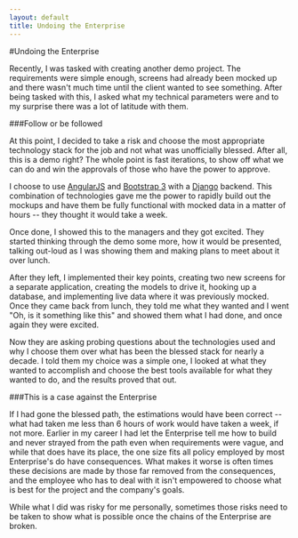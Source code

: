 ```yaml
---
layout: default
title: Undoing the Enterprise
---
```


#Undoing the Enterprise

Recently, I was tasked with creating another demo project. The requirements were simple enough, screens had already been mocked up and there wasn't much time until the client wanted to see something. After being tasked with this, I asked what my technical parameters were and to my surprise there was a lot of latitude with them.

###Follow or be followed

At this point, I decided to take a risk and choose the most appropriate technology stack for the job and not what was unofficially blessed. After all, this is a demo right? The whole point is fast iterations, to show off what we can do and win the approvals of those who have the power to approve. 

I choose to use [AngularJS](http://angularjs.org/) and [Bootstrap 3](http://getbootstrap.com/) with a [Django](https://www.djangoproject.com/) backend. This combination of technologies gave me the power to rapidly build out the mockups and have them be fully functional with mocked data in a matter of hours -- they thought it would take a week. 

Once done, I showed this to the managers and they got excited. They started thinking through the demo some more, how it would be presented, talking out-loud as I was showing them and making plans to meet about it over lunch. 

After they left, I implemented their key points, creating two new screens for a separate application, creating the models to drive it, hooking up a database, and implementing live data where it was previously mocked. Once they came back from lunch, they told me what they wanted and I went "Oh, is it something like this" and showed them what I had done, and once again they were excited.

Now they are asking probing questions about the technologies used and why I choose them over what has been the blessed stack for nearly a decade. I told them my choice was a simple one, I looked at what they wanted to accomplish and choose the best tools available for what they wanted to do, and the results proved that out.

###This is a case against the Enterprise

If I had gone the blessed path, the estimations would have been correct -- what had taken me less than 6 hours of work would have taken a week, if not more. Earlier in my career I had let the Enterprise tell me how to build and never strayed from the path even when requirements were vague, and while that does have its place, the one size fits all policy employed by most Enterprise's do have consequences. What makes it worse is often times these decisions are made by those far removed from the consequences, and the employee who has to deal with it isn't empowered to choose what is best for the project and the company's goals. 

While what I did was risky for me personally, sometimes those risks need to be taken to show what is possible once the chains of the Enterprise are broken.